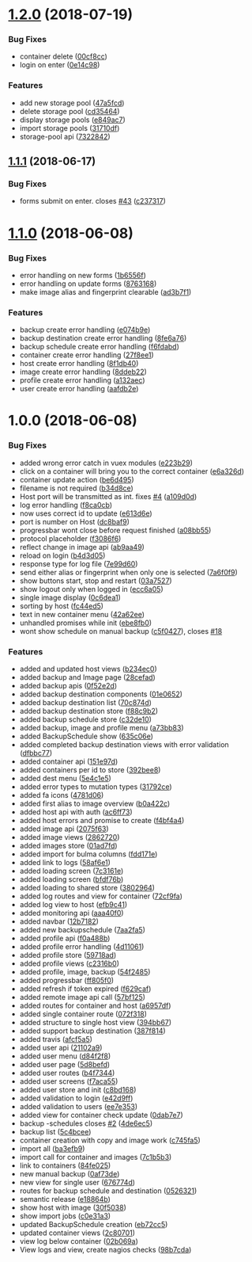 # [1.2.0](https://github.com/LexicForLXD/web-frontend/compare/v1.1.1...v1.2.0) (2018-07-19)


### Bug Fixes

* container delete ([00cf8cc](https://github.com/LexicForLXD/web-frontend/commit/00cf8cc))
* login on enter ([0e14c98](https://github.com/LexicForLXD/web-frontend/commit/0e14c98))


### Features

* add new storage pool ([47a5fcd](https://github.com/LexicForLXD/web-frontend/commit/47a5fcd))
* delete storage pool ([cd35464](https://github.com/LexicForLXD/web-frontend/commit/cd35464))
* display storage pools ([e849ac7](https://github.com/LexicForLXD/web-frontend/commit/e849ac7))
* import storage pools ([31710df](https://github.com/LexicForLXD/web-frontend/commit/31710df))
* storage-pool api ([7322842](https://github.com/LexicForLXD/web-frontend/commit/7322842))

## [1.1.1](https://github.com/LexicForLXD/web-frontend/compare/v1.1.0...v1.1.1) (2018-06-17)


### Bug Fixes

* forms submit on enter. closes [#43](https://github.com/LexicForLXD/web-frontend/issues/43) ([c237317](https://github.com/LexicForLXD/web-frontend/commit/c237317))

# [1.1.0](https://github.com/LexicForLXD/web-frontend/compare/v1.0.0...v1.1.0) (2018-06-08)


### Bug Fixes

* error handling on new forms ([1b6556f](https://github.com/LexicForLXD/web-frontend/commit/1b6556f))
* error handling on update forms ([8763168](https://github.com/LexicForLXD/web-frontend/commit/8763168))
* make image alias and fingerprint clearable ([ad3b7f1](https://github.com/LexicForLXD/web-frontend/commit/ad3b7f1))


### Features

* backup create error handling ([e074b9e](https://github.com/LexicForLXD/web-frontend/commit/e074b9e))
* backup destination create error handling ([8fe6a76](https://github.com/LexicForLXD/web-frontend/commit/8fe6a76))
* backup schedule create error handling ([f6fdabd](https://github.com/LexicForLXD/web-frontend/commit/f6fdabd))
* container create error handling ([27f8ee1](https://github.com/LexicForLXD/web-frontend/commit/27f8ee1))
* host create error handling ([8f1db40](https://github.com/LexicForLXD/web-frontend/commit/8f1db40))
* image create error handling ([8ddeb22](https://github.com/LexicForLXD/web-frontend/commit/8ddeb22))
* profile create error handling ([a132aec](https://github.com/LexicForLXD/web-frontend/commit/a132aec))
* user create error handling ([aafdb2e](https://github.com/LexicForLXD/web-frontend/commit/aafdb2e))

# 1.0.0 (2018-06-08)


### Bug Fixes

* added wrong error catch in vuex modules ([e223b29](https://github.com/LexicForLXD/web-frontend/commit/e223b29))
* click on a container will bring you to the correct container ([e6a326d](https://github.com/LexicForLXD/web-frontend/commit/e6a326d))
* container update action ([be6d495](https://github.com/LexicForLXD/web-frontend/commit/be6d495))
* filename is not required ([b34d8ce](https://github.com/LexicForLXD/web-frontend/commit/b34d8ce))
* Host port will be transmitted as int. fixes [#4](https://github.com/LexicForLXD/web-frontend/issues/4) ([a109d0d](https://github.com/LexicForLXD/web-frontend/commit/a109d0d))
* log error handling ([f8ca0cb](https://github.com/LexicForLXD/web-frontend/commit/f8ca0cb))
* now uses correct id to update ([e613d6e](https://github.com/LexicForLXD/web-frontend/commit/e613d6e))
* port is number on Host ([dc8baf9](https://github.com/LexicForLXD/web-frontend/commit/dc8baf9))
* progressbar wont close before request finished ([a08bb55](https://github.com/LexicForLXD/web-frontend/commit/a08bb55))
* protocol placeholder ([f3086f6](https://github.com/LexicForLXD/web-frontend/commit/f3086f6))
* reflect change in image api ([ab9aa49](https://github.com/LexicForLXD/web-frontend/commit/ab9aa49))
* reload on login ([b4d3d05](https://github.com/LexicForLXD/web-frontend/commit/b4d3d05))
* response type for log file ([7e99d60](https://github.com/LexicForLXD/web-frontend/commit/7e99d60))
* send either alias or fingerprint when only one is selected ([7a6f0f9](https://github.com/LexicForLXD/web-frontend/commit/7a6f0f9))
* show buttons start, stop and restart ([03a7527](https://github.com/LexicForLXD/web-frontend/commit/03a7527))
* show logout only when logged in ([ecc6a05](https://github.com/LexicForLXD/web-frontend/commit/ecc6a05))
* single image display ([0c6dea1](https://github.com/LexicForLXD/web-frontend/commit/0c6dea1))
* sorting by host ([fc44ed5](https://github.com/LexicForLXD/web-frontend/commit/fc44ed5))
* text in new container menu ([42a62ee](https://github.com/LexicForLXD/web-frontend/commit/42a62ee))
* unhandled promises while init ([ebe8fb0](https://github.com/LexicForLXD/web-frontend/commit/ebe8fb0))
* wont show schedule on manual backup ([c5f0427](https://github.com/LexicForLXD/web-frontend/commit/c5f0427)), closes [#18](https://github.com/LexicForLXD/web-frontend/issues/18)


### Features

* added and updated host views ([b234ec0](https://github.com/LexicForLXD/web-frontend/commit/b234ec0))
* added backup and Image page ([28cefad](https://github.com/LexicForLXD/web-frontend/commit/28cefad))
* added backup apis ([0f52e2d](https://github.com/LexicForLXD/web-frontend/commit/0f52e2d))
* added backup destination components ([01e0652](https://github.com/LexicForLXD/web-frontend/commit/01e0652))
* added backup destination list ([70c874d](https://github.com/LexicForLXD/web-frontend/commit/70c874d))
* added backup destination store ([f88c9b2](https://github.com/LexicForLXD/web-frontend/commit/f88c9b2))
* added backup schedule store ([c32de10](https://github.com/LexicForLXD/web-frontend/commit/c32de10))
* added backup, image and profile menu ([a73bb83](https://github.com/LexicForLXD/web-frontend/commit/a73bb83))
* added BackupSchedule show ([635c06e](https://github.com/LexicForLXD/web-frontend/commit/635c06e))
* added completed backup destination views with error validation ([dfbbc77](https://github.com/LexicForLXD/web-frontend/commit/dfbbc77))
* added container api ([151e97d](https://github.com/LexicForLXD/web-frontend/commit/151e97d))
* added containers per id to store ([392bee8](https://github.com/LexicForLXD/web-frontend/commit/392bee8))
* added dest menu ([5e4c1e5](https://github.com/LexicForLXD/web-frontend/commit/5e4c1e5))
* added error types to mutation types ([31792ce](https://github.com/LexicForLXD/web-frontend/commit/31792ce))
* added fa icons ([4781d06](https://github.com/LexicForLXD/web-frontend/commit/4781d06))
* added first alias to image overview ([b0a422c](https://github.com/LexicForLXD/web-frontend/commit/b0a422c))
* added host api with auth ([ac6ff73](https://github.com/LexicForLXD/web-frontend/commit/ac6ff73))
* added host errors and promise to create ([f4bf4a4](https://github.com/LexicForLXD/web-frontend/commit/f4bf4a4))
* added image api ([2075f63](https://github.com/LexicForLXD/web-frontend/commit/2075f63))
* added image views ([2862720](https://github.com/LexicForLXD/web-frontend/commit/2862720))
* added images store ([01ad7fd](https://github.com/LexicForLXD/web-frontend/commit/01ad7fd))
* added import for bulma columns ([fdd171e](https://github.com/LexicForLXD/web-frontend/commit/fdd171e))
* added link to logs ([58af6e1](https://github.com/LexicForLXD/web-frontend/commit/58af6e1))
* added loading screen ([7c3161e](https://github.com/LexicForLXD/web-frontend/commit/7c3161e))
* added loading screen ([bfdf76b](https://github.com/LexicForLXD/web-frontend/commit/bfdf76b))
* added loading to shared store ([3802964](https://github.com/LexicForLXD/web-frontend/commit/3802964))
* added log routes and view for container ([72cf9fa](https://github.com/LexicForLXD/web-frontend/commit/72cf9fa))
* added log view to host ([efb9c41](https://github.com/LexicForLXD/web-frontend/commit/efb9c41))
* added monitoring api ([aaa40f0](https://github.com/LexicForLXD/web-frontend/commit/aaa40f0))
* added navbar ([12b7182](https://github.com/LexicForLXD/web-frontend/commit/12b7182))
* added new backupschedule ([7aa2fa5](https://github.com/LexicForLXD/web-frontend/commit/7aa2fa5))
* added profile api ([f0a488b](https://github.com/LexicForLXD/web-frontend/commit/f0a488b))
* added profile error handling ([4d11061](https://github.com/LexicForLXD/web-frontend/commit/4d11061))
* added profile store ([59718ad](https://github.com/LexicForLXD/web-frontend/commit/59718ad))
* added profile views ([c2316b0](https://github.com/LexicForLXD/web-frontend/commit/c2316b0))
* added profile, image, backup ([54f2485](https://github.com/LexicForLXD/web-frontend/commit/54f2485))
* added progressbar ([ff805f0](https://github.com/LexicForLXD/web-frontend/commit/ff805f0))
* added refresh if token expired ([f629caf](https://github.com/LexicForLXD/web-frontend/commit/f629caf))
* added remote image api call ([57bf125](https://github.com/LexicForLXD/web-frontend/commit/57bf125))
* added routes for container and host ([a6957df](https://github.com/LexicForLXD/web-frontend/commit/a6957df))
* added single container route ([072f318](https://github.com/LexicForLXD/web-frontend/commit/072f318))
* added structure to single host view ([394bb67](https://github.com/LexicForLXD/web-frontend/commit/394bb67))
* added support backup destination ([387f814](https://github.com/LexicForLXD/web-frontend/commit/387f814))
* added travis ([afcf5a5](https://github.com/LexicForLXD/web-frontend/commit/afcf5a5))
* added user api ([21102a9](https://github.com/LexicForLXD/web-frontend/commit/21102a9))
* added user menu ([d84f2f8](https://github.com/LexicForLXD/web-frontend/commit/d84f2f8))
* added user page ([5d8befd](https://github.com/LexicForLXD/web-frontend/commit/5d8befd))
* added user routes ([b4f7344](https://github.com/LexicForLXD/web-frontend/commit/b4f7344))
* added user screens ([f7aca55](https://github.com/LexicForLXD/web-frontend/commit/f7aca55))
* added user store and init ([c8bd168](https://github.com/LexicForLXD/web-frontend/commit/c8bd168))
* added validation to login ([e42d9ff](https://github.com/LexicForLXD/web-frontend/commit/e42d9ff))
* added validation to users ([ee7e353](https://github.com/LexicForLXD/web-frontend/commit/ee7e353))
* added view for container check update ([0dab7e7](https://github.com/LexicForLXD/web-frontend/commit/0dab7e7))
* backup -schedules closes [#2](https://github.com/LexicForLXD/web-frontend/issues/2) ([4de6ec5](https://github.com/LexicForLXD/web-frontend/commit/4de6ec5))
* backup list ([5c4bcee](https://github.com/LexicForLXD/web-frontend/commit/5c4bcee))
* container creation with copy and image work ([c745fa5](https://github.com/LexicForLXD/web-frontend/commit/c745fa5))
* import all ([ba3efb9](https://github.com/LexicForLXD/web-frontend/commit/ba3efb9))
* import call for container and images ([7c1b5b3](https://github.com/LexicForLXD/web-frontend/commit/7c1b5b3))
* link to containers ([84fe025](https://github.com/LexicForLXD/web-frontend/commit/84fe025))
* new manual backup ([0af73de](https://github.com/LexicForLXD/web-frontend/commit/0af73de))
* new view for single user ([676774d](https://github.com/LexicForLXD/web-frontend/commit/676774d))
* routes for backup schedule and destination ([0526321](https://github.com/LexicForLXD/web-frontend/commit/0526321))
* semantic release ([e18864b](https://github.com/LexicForLXD/web-frontend/commit/e18864b))
* show host with image ([30f5038](https://github.com/LexicForLXD/web-frontend/commit/30f5038))
* show import jobs ([c0e31a3](https://github.com/LexicForLXD/web-frontend/commit/c0e31a3))
* updated BackupSchedule creation ([eb72cc5](https://github.com/LexicForLXD/web-frontend/commit/eb72cc5))
* updated container views ([2c80701](https://github.com/LexicForLXD/web-frontend/commit/2c80701))
* view log below container ([02b069a](https://github.com/LexicForLXD/web-frontend/commit/02b069a))
* View logs and view, create nagios checks ([98b7cda](https://github.com/LexicForLXD/web-frontend/commit/98b7cda))
